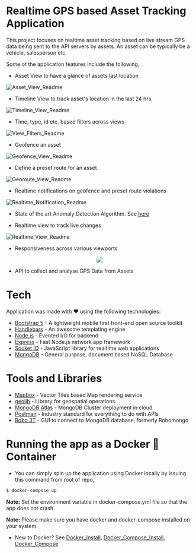 # Realtime GPS based Asset Tracking Application 

This project focuses on realtime asset tracking based on live stream GPS data being sent to the API servers by assets. An asset can be typically be a vehicle, salesperson etc.

Some of the application features include the following,

 - Asset View to have a glance of assets last location
 
 
 ![Asset_View_Readme](https://user-images.githubusercontent.com/38208071/114018904-64908100-988b-11eb-932a-0b64d1fa3b0c.png)
 
 
 - Timeline View to track asset's location in the last 24 hrs.


 ![Timeline_View_Readme](https://user-images.githubusercontent.com/38208071/114019175-b507de80-988b-11eb-832d-694f06711204.png)
 
 
 - Time, type, id etc. based filters across views


 ![View_Filters_Readme](https://user-images.githubusercontent.com/38208071/114018111-850c0b80-988a-11eb-86b8-510e893db059.png)
 
 
 - Geofence an asset


 ![Geofence_View_Readme](https://user-images.githubusercontent.com/38208071/114018255-a8cf5180-988a-11eb-9d30-e2809cd092f5.png)
 
 
 - Define a preset route for an asset


![Georoute_View_Readme](https://user-images.githubusercontent.com/38208071/114018261-aa991500-988a-11eb-95a4-6309cb0d9702.png)


 - Realtime notifications on geofence and preset route violations


![Realtime_Notification_Readme](https://user-images.githubusercontent.com/38208071/114019742-660e7900-988c-11eb-876f-cad29fb55a46.png)


 - State of the art Anomaly Detection Algorithm. See [here]


 - Realtime view to track live changes


 ![Realtime_View_Readme](https://user-images.githubusercontent.com/38208071/114025047-542fd480-9892-11eb-8e11-aab57592ab51.gif)
 
 
 - Responsiveness across various viewports

<p align="center">
  <img src="https://user-images.githubusercontent.com/38208071/114028767-775c8300-9896-11eb-823e-f8e02118db36.jpg">
</p>

 - API to collect and analyse GPS Data from Assets

 # Tech

 Application was made with ❤️ using the following technologies:

 * [Bootstrap 5] - A lightweight mobile first front-end open source toolkit
 * [Handlebars] - An awesome templating engine
 * [Node.js] - Evented I/O for backend
 * [Express] - Fast Node.js network app framework
 * [Socket IO] - JavaScript library for realtime web applications
 * [MongoDB] - General purpose, document based NoSQL Database

 # Tools and Libraries
 * [Mapbox] - Vector Tiles based Map rendering service 
 * [geolib] - Library for geospatial operations
 * [MongoDB Atlas] - MongoDB Cluster deployment in cloud
 * [Postman] - Industry standard for everything to do with APIs
 * [Robo 3T] - GUI to connect to MongoDB database, formerly Robomongo

# Running the app as a Docker 🐳  Container

- You can simply spin up the application using Docker locally by issuing this command from root of repo, 

```sh
$ docker-compose up 
```
**Note:** Set the environment variable in docker-compose.yml file so that
the app does not crash.

**Note:** Please make sure you have docker and docker-compose installed on your system.

- New to Docker? See [Docker_Install](https://k21academy.com/docker-kubernetes/docker-installation-overview/),  [Docker_Compose_Install](https://docs.docker.com/compose/install/), 
[Docker_Compose](https://docs.docker.com/compose/gettingstarted/)

 
 [Bootstrap 5]: <https://getbootstrap.com/>
 [handlebars]: <https://www.npmjs.com/package/hbs>
 [Node.js]: <https://nodejs.org/en/>
 [Express]: <https://expressjs.com/>
 [Socket IO]: <https://socket.io/>
 [MongoDB]: <https://www.mongodb.com/>
 [MongoDB Atlas]: <https://www.mongodb.com/cloud/atlas>
 [Mapbox]: <https://www.mapbox.com/>
 [geolib]: <https://www.npmjs.com/package/geolib>
 [Postman]: <https://www.postman.com/>
 [Robo 3T]: <https://robomongo.org/>
 [here]: <https://github.com/Crio-Winter-of-Doing-2021/JUMBOGPS-T1/blob/main/src/utils/routeTracking.js>

